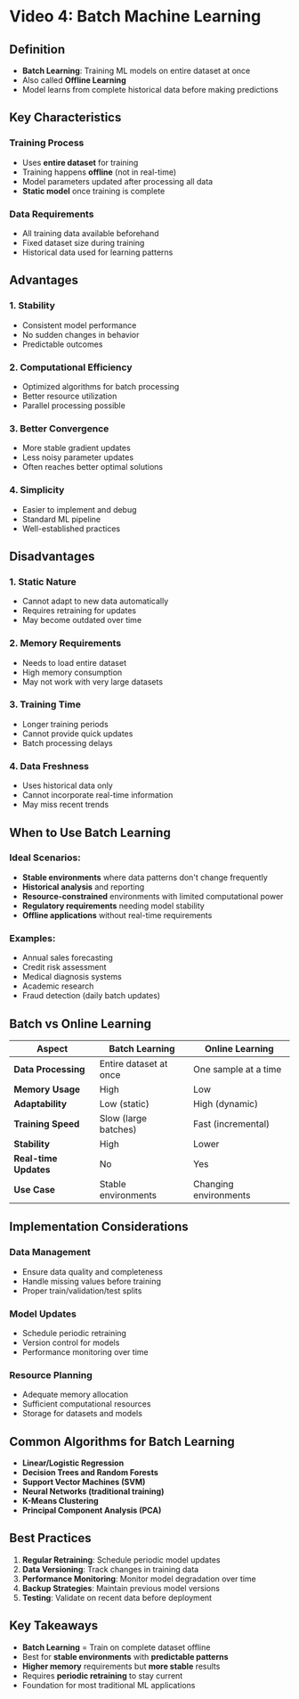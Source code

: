 # Video 4: Batch Machine Learning

## Definition
- **Batch Learning**: Training ML models on entire dataset at once
- Also called **Offline Learning**
- Model learns from complete historical data before making predictions

## Key Characteristics

### Training Process
- Uses **entire dataset** for training
- Training happens **offline** (not in real-time)
- Model parameters updated after processing all data
- **Static model** once training is complete

### Data Requirements
- All training data available beforehand
- Fixed dataset size during training
- Historical data used for learning patterns

## Advantages

### 1. **Stability**
- Consistent model performance
- No sudden changes in behavior
- Predictable outcomes

### 2. **Computational Efficiency**
- Optimized algorithms for batch processing
- Better resource utilization
- Parallel processing possible

### 3. **Better Convergence**
- More stable gradient updates
- Less noisy parameter updates
- Often reaches better optimal solutions

### 4. **Simplicity**
- Easier to implement and debug
- Standard ML pipeline
- Well-established practices

## Disadvantages

### 1. **Static Nature**
- Cannot adapt to new data automatically
- Requires retraining for updates
- May become outdated over time

### 2. **Memory Requirements**
- Needs to load entire dataset
- High memory consumption
- May not work with very large datasets

### 3. **Training Time**
- Longer training periods
- Cannot provide quick updates
- Batch processing delays

### 4. **Data Freshness**
- Uses historical data only
- Cannot incorporate real-time information
- May miss recent trends

## When to Use Batch Learning

### Ideal Scenarios:
- **Stable environments** where data patterns don't change frequently
- **Historical analysis** and reporting
- **Resource-constrained** environments with limited computational power
- **Regulatory requirements** needing model stability
- **Offline applications** without real-time requirements

### Examples:
- Annual sales forecasting
- Credit risk assessment
- Medical diagnosis systems
- Academic research
- Fraud detection (daily batch updates)

## Batch vs Online Learning

| Aspect | Batch Learning | Online Learning |
|--------|----------------|-----------------|
| **Data Processing** | Entire dataset at once | One sample at a time |
| **Memory Usage** | High | Low |
| **Adaptability** | Low (static) | High (dynamic) |
| **Training Speed** | Slow (large batches) | Fast (incremental) |
| **Stability** | High | Lower |
| **Real-time Updates** | No | Yes |
| **Use Case** | Stable environments | Changing environments |

## Implementation Considerations

### Data Management
- Ensure data quality and completeness
- Handle missing values before training
- Proper train/validation/test splits

### Model Updates
- Schedule periodic retraining
- Version control for models
- Performance monitoring over time

### Resource Planning
- Adequate memory allocation
- Sufficient computational resources
- Storage for datasets and models

## Common Algorithms for Batch Learning
- **Linear/Logistic Regression**
- **Decision Trees and Random Forests**
- **Support Vector Machines (SVM)**
- **Neural Networks (traditional training)**
- **K-Means Clustering**
- **Principal Component Analysis (PCA)**

## Best Practices

1. **Regular Retraining**: Schedule periodic model updates
2. **Data Versioning**: Track changes in training data
3. **Performance Monitoring**: Monitor model degradation over time
4. **Backup Strategies**: Maintain previous model versions
5. **Testing**: Validate on recent data before deployment

## Key Takeaways

- **Batch Learning** = Train on complete dataset offline
- Best for **stable environments** with **predictable patterns**
- **Higher memory** requirements but **more stable** results
- Requires **periodic retraining** to stay current
- Foundation for most traditional ML applications